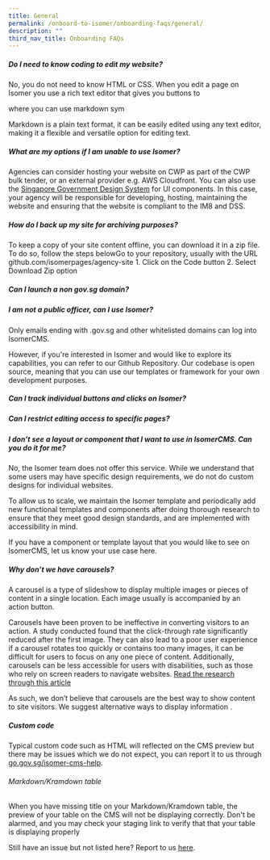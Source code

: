 ```yaml
---
title: General
permalink: /onboard-to-isomer/onboarding-faqs/general/
description: ""
third_nav_title: Onboarding FAQs
---
```

##### Do I need to know coding to edit my website?
No, you do not need to know HTML or CSS. When you edit a page on Isomer you use a rich text editor that gives you buttons to 

where you can use markdown sym

Markdown is a plain text format, it can be easily edited using any text editor, making it a flexible and versatile option for editing text.

#####  What are my options if I am unable to use Isomer?

Agencies can consider hosting your website on CWP as part of the CWP bulk tender, or an external provider e.g. AWS Cloudfront. You can also use the [Singapore Government Design System](https://www.designsystem.gov.sg/) for UI components. In this case, your agency will be responsible for developing, hosting, maintaining the website and ensuring that the website is compliant to the IM8 and DSS.


#####  How do I back up my site for archiving purposes?

To keep a copy of your site content offline, you can download it in a zip file. To do so, follow the steps belowGo to your repository, usually with the URL github.com/isomerpages/agency-site 1. Click on the Code button 2. Select Download Zip option

##### Can I launch a non gov.sg domain?

##### I am not a public officer, can I use Isomer?

Only emails ending with .gov.sg and other whitelisted domains can log into IsomerCMS.

However, if you're interested in Isomer and would like to explore its capabilities, you can refer to our Github Repository. Our codebase is open source, meaning that you can use our templates or framework for your own development purposes.

#####  Can I track individual buttons and clicks on Isomer?

#####  Can I restrict editing access to specific pages?

##### I don’t see a layout or component that I want to use in IsomerCMS. Can you do it for me?

No, the Isomer team does not offer this service. While we understand that some users may have specific design requirements, we do not do custom designs for individual websites.

To allow us to scale, we maintain the Isomer template and periodically add new functional templates and components after doing thorough research to ensure that they meet good design standards, and are implemented with accessibility in mind.

If you have a component or template layout that you would like to see on IsomerCMS, let us know your use case here.

##### Why don’t we have carousels?

A carousel is a type of slideshow to display multiple images or pieces of content in a single location. Each image usually is accompanied by an action button.

Carousels have been proven to be ineffective in converting visitors to an action. A study conducted found that the click-through rate significantly reduced after the first image. They can also lead to a poor user experience if a carousel rotates too quickly or contains too many images, it can be difficult for users to focus on any one piece of content. Additionally, carousels can be less accessible for users with disabilities, such as those who rely on screen readers to navigate websites. [Read the research through this article](https://medium.com/@sherpadesignco/carousels-are-killing-your-conversion-rate-heres-how-to-fix-that-b57e31f8f508)

As such, we don’t believe that carousels are the best way to show content to site visitors. We suggest alternative ways to display information .

##### Custom code

Typical custom code such as HTML will reflected on the CMS preview but there may be issues which we do not expect, you can report it to us through [go.gov.sg/isomer-cms-help](http://go.gov.sg/isomer-cms-help).

###### Markdown/Kramdown table

When you have missing title on your Markdown/Kramdown table, the preview of your table on the CMS will not be displaying correctly. Don't be alarmed, and you may check your staging link to verify that that your table is displaying properly

Still have an issue but not listed here? Report to us [here](https://go.gov.sg/isomer-cms-help).